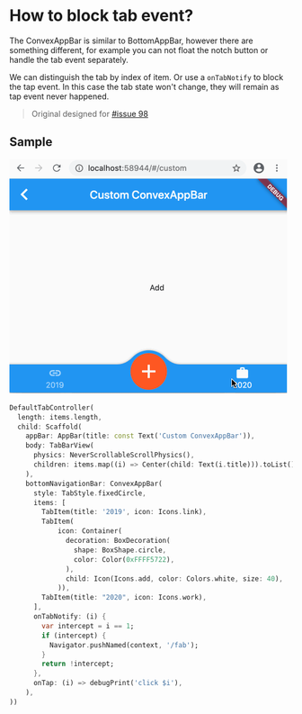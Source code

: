 # How to block tab event?
The ConvexAppBar is similar to BottomAppBar, however there are something different, for example you can not float the notch button or handle the tab event separately.

We can distinguish the tab by index of item. Or use a `onTabNotify` to block the tap event.
In this case the tab state won't change, they will remain as tap event never happened.

> Original designed for [#issue 98](https://github.com/hacktons/convex_bottom_bar/issues/98)

## Sample
![tab-hook.gif](tab-hook.gif)

```dart
DefaultTabController(
  length: items.length,
  child: Scaffold(
    appBar: AppBar(title: const Text('Custom ConvexAppBar')),
    body: TabBarView(
      physics: NeverScrollableScrollPhysics(),
      children: items.map((i) => Center(child: Text(i.title))).toList(),
    ),
    bottomNavigationBar: ConvexAppBar(
      style: TabStyle.fixedCircle,
      items: [
        TabItem(title: '2019', icon: Icons.link),
        TabItem(
            icon: Container(
              decoration: BoxDecoration(
                shape: BoxShape.circle,
                color: Color(0xFFFF5722),
              ),
              child: Icon(Icons.add, color: Colors.white, size: 40),
            )),
        TabItem(title: "2020", icon: Icons.work),
      ],
      onTabNotify: (i) {
        var intercept = i == 1;
        if (intercept) {
          Navigator.pushNamed(context, '/fab');
        }
        return !intercept;
      },
      onTap: (i) => debugPrint('click $i'),
    ),
))
```
